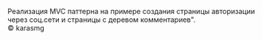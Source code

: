 ﻿<p>
Реализация MVC паттерна на примере создания страницы авторизации через соц.сети и страницы с деревом комментариев</a>".
<br/>
&copy; karasmg
</p>
